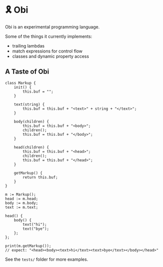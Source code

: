 # 🎗 Obi

Obi is an experimental programming language.

Some of the things it currently implements:

- trailing lambdas
- match expressions for control flow
- classes and dynamic property access

## A Taste of Obi

```
class Markup {
    init() {
        this.buf = "";
    }

    text(string) {
        this.buf = this.buf + "<text>" + string + "</text>";
    }

    body(children) {
        this.buf = this.buf + "<body>";
        children();
        this.buf = this.buf + "</body>";
    }

    head(children) {
        this.buf = this.buf + "<head>";
        children();
        this.buf = this.buf + "</head>";
    }

    getMarkup() {
        return this.buf;
    }
}

m := Markup();
head := m.head;
body := m.body;
text := m.text;

head() {
    body() {
        text("hi");
        text("bye");
    };
};

print(m.getMarkup());
// expect: "<head><body><text>hi</text><text>bye</text></body></head>"
```

See the `tests/` folder for more examples.
